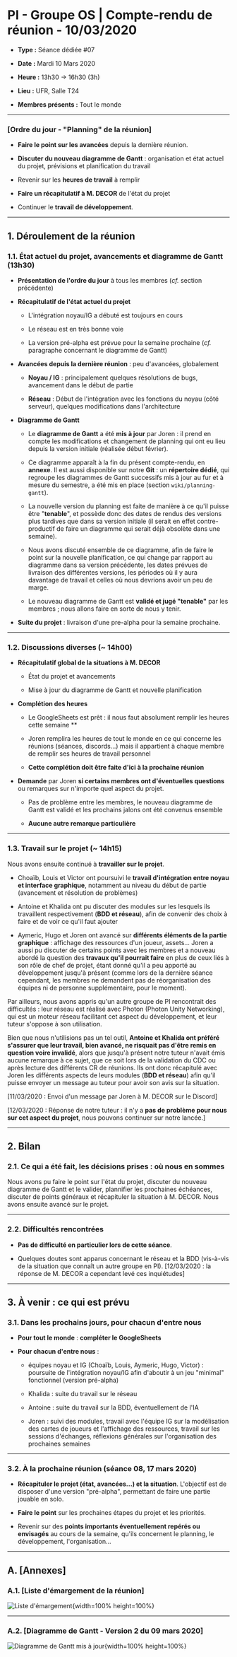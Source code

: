 # PI - Groupe OS | Compte-rendu de réunion - 10/03/2020





- **Type  :**  Séance dédiée #07

- **Date  :**  Mardi 10 Mars 2020

- **Heure :**  13h30 -> 16h30 (3h)

- **Lieu  :**  UFR, Salle T24

- **Membres présents :** Tout le monde







------------------------------------------------------

### [Ordre du jour - "Planning" de la réunion]



- **Faire le point sur les avancées** depuis la dernière réunion.

- **Discuter du nouveau diagramme de Gantt** : organisation et état actuel du projet, prévisions et planification du travail

- Revenir sur les **heures de travail** à remplir

- **Faire un récapitulatif à M. DECOR** de l'état du projet

- Continuer le **travail de développement**.







------------------------------------------------------

## 1. Déroulement de la réunion





### 1.1. État actuel du projet, avancements et diagramme de Gantt (13h30)



- **Présentation de l'ordre du jour** à tous les membres (*cf.* section précédente)



- **Récapitulatif de l'état actuel du projet**

    * L'intégration noyau/IG a débuté est toujours en cours

    * Le réseau est en très bonne voie

    * La version pré-alpha est prévue pour la semaine prochaine (*cf.* paragraphe concernant le diagramme de Gantt)



- **Avancées depuis la dernière réunion** : peu d'avancées, globalement

    * **Noyau / IG** : principalement quelques résolutions de bugs, avancement dans le début de partie

    * **Réseau** : Début de l'intégration avec les fonctions du noyau (côté serveur), quelques modifications dans l'architecture




- **Diagramme de Gantt** 

    * Le **diagramme de Gantt** a été **mis à jour** par Joren : il prend en compte les modifications et changement de planning qui ont eu lieu depuis la version initiale (réalisée début février).

    * Ce diagramme apparaît à la fin du présent compte-rendu, en **annexe**.
    Il est aussi disponible sur notre **Git** : un **répertoire dédié**, qui regroupe les diagrammes de Gantt successifs mis à jour au fur et à mesure du semestre, a été mis en place (section `wiki/planning-gantt`).

    * La nouvelle version du planning est faite de manière à ce qu'il puisse être "**tenable**", et possède donc des dates de rendus des versions plus tardives que dans sa version initiale (il serait en effet contre-productif de faire un diagramme qui serait déjà obsolète dans une semaine).

    * Nous avons discuté ensemble de ce diagramme, afin de faire le point sur la nouvelle planification, ce qui change par rapport au diagramme dans sa version précédente, les dates prévues de livraison des différentes versions, les périodes où il y aura davantage de travail et celles où nous devrions avoir un peu de marge.

    * Le nouveau diagramme de Gantt est **validé et jugé "tenable"** par les membres ; nous allons faire en sorte de nous y tenir.


- **Suite du projet** : livraison d'une pre-alpha pour la semaine prochaine.




---------------------------

### 1.2. Discussions diverses (\~ 14h00)


- **Récapitulatif global de la situations à M. DECOR**

    * État du projet et avancements

    * Mise à jour du diagramme de Gantt et nouvelle planification


- **Complétion des heures**

    * Le GoogleSheets est prêt : il nous faut absolument remplir les heures cette semaine
**
    * Joren remplira les heures de tout le monde en ce qui concerne les réunions (séances, discords...) mais il appartient à chaque membre de remplir ses heures de travail personnel

    * **Cette complétion doit être faite d'ici à la prochaine réunion**


- **Demande** par Joren **si certains membres ont d'éventuelles questions** ou remarques sur n'importe quel aspect du projet.

    * Pas de problème entre les membres, le nouveau diagramme de Gantt est validé et les prochains jalons ont été convenus ensemble

    * **Aucune autre remarque particulière**





---------------------------

### 1.3. Travail sur le projet (\~ 14h15)


Nous avons ensuite continué à **travailler sur le projet**.


- Choaïb, Louis et Victor ont poursuivi le **travail d'intégration entre noyau et interface graphique**, notamment au niveau du début de partie (avancement et résolution de problèmes)

- Antoine et Khalida ont pu discuter des modules sur les lesquels ils travaillent respectivement (**BDD et réseau**), afin de convenir des choix à faire et de voir ce qu'il faut ajouter

- Aymeric, Hugo et Joren ont avancé sur **différents éléments de la partie graphique** : affichage des ressources d'un joueur, assets...
Joren a aussi pu discuter de certains points avec les membres et a nouveau abordé la question des **travaux qu'il pourrait faire** en plus de ceux liés à son rôle de chef de projet, étant donné qu'il a peu apporté au développement jusqu'à présent (comme lors de la dernière séance cependant, les membres ne demandent pas de réorganisation des équipes ni de personne supplémentaire, pour le moment).



Par ailleurs, nous avons appris qu'un autre groupe de PI rencontrait des difficultés : leur réseau est réalisé avec Photon (Photon Unity Networking), qui est un moteur réseau facilitant cet aspect du développement, et leur tuteur s'oppose à son utilisation.

Bien que nous n'utilisions pas un tel outil, **Antoine et Khalida ont préféré s'assurer que leur travail, bien avancé, ne risquait pas d'être remis en question voire invalidé**, alors que jusqu'à présent notre tuteur n'avait émis aucune remarque à ce sujet, que ce soit lors de la validation du CDC ou après lecture des différents CR de réunions.
Ils ont donc récapitulé avec Joren les différents aspects de leurs modules (**BDD et réseau**) afin qu'il puisse envoyer un message au tuteur pour avoir son avis sur la situation.


[11/03/2020 : Envoi d'un message par Joren à M. DECOR sur le Discord]

[12/03/2020 : Réponse de notre tuteur : il n'y a **pas de problème pour nous sur cet aspect du projet**, nous pouvons continuer sur notre lancée.]





------------------------------------------------------

## 2. Bilan





### 2.1. Ce qui a été fait, les décisions prises : où nous en sommes


Nous avons pu faire le point sur l'état du projet, discuter du nouveau diagramme de Gantt et le valider, plannifier les prochaines échéances, discuter de points généraux et récapituler la situation à M. DECOR. Nous avons ensuite avancé sur le projet.




---------------------------

### 2.2. Difficultés rencontrées


- **Pas de difficulté en particulier lors de cette séance**.

- Quelques doutes sont apparus concernant le réseau et la BDD (vis-à-vis de la situation que connaît un autre groupe en PI).
[12/03/2020 : la réponse de M. DECOR a cependant levé ces inquiétudes]







------------------------------------------------------

## 3. À venir : ce qui est prévu




### 3.1. Dans les prochains jours, pour chacun d'entre nous



- **Pour tout le monde** : **compléter le GoogleSheets**


- **Pour chacun d'entre nous** :

    * équipes noyau et IG (Choaïb, Louis, Aymeric, Hugo, Victor) : poursuite de l'intégration noyau/IG afin d'aboutir à un jeu "minimal" fonctionnel (version pré-alpha)

    * Khalida : suite du travail sur le réseau

    * Antoine : suite du travail sur la BDD, éventuellement de l'IA

    * Joren : suivi des modules, travail avec l'équipe IG sur la modélisation des cartes de joueurs et l'affichage des ressources, travail sur les sessions d'échanges, réflexions générales sur l'organisation des prochaines semaines



---------------------------

### 3.2. À la prochaine réunion (séance 08, 17 mars 2020)


- **Récapituler le projet (état, avancées...) et la situation**. L'objectif est de disposer d'une version "pré-alpha", permettant de faire une partie jouable en solo.


- **Faire le point** sur les prochaines étapes du projet et les priorités.


- Revenir sur des **points importants éventuellement repérés ou envisagés** au cours de la semaine, qu'ils concernent le planning, le développement, l'organisation...








------------------------------------------------------

## A. [Annexes]



### A.1. [Liste d'émargement de la réunion]


![Liste d'émargement](./listes-emargement/20200310-emargement-equipe-OS.jpg "Liste d'émargement de la réunion"){width=100% height=100%}



---------------------------

### A.2. [Diagramme de Gantt - Version 2 du 09 mars 2020]


![Diagramme de Gantt mis à jour](./../planning-gantt/20200309-planning_v2-equipe-OS.png "Diagramme de Gantt mis à jour au 09 mars 2020"){width=100% height=100%}

